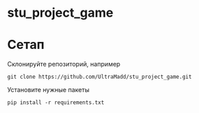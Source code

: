 # stu_project_game

# Сетап
Склонируйте репозиторий, например
```shell
git clone https://github.com/UltraMadd/stu_project_game.git
```


Установите нужные пакеты
```shell
pip install -r requirements.txt
```

